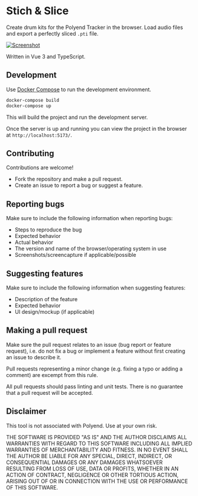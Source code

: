# Stich & Slice

Create drum kits for the Polyend Tracker in the browser.
Load audio files and export a perfectly sliced `.pti` file.

[![Screenshot](https://raw.githubusercontent.com/jaap3/pti-tools/main/public/images/screenshot.png)](https://jaap3.github.io/pti-tools/)

Written in Vue 3 and TypeScript.

## Development

Use [Docker Compose](https://www.docker.com/products/docker-desktop/) to run the development environment.

```bash
docker-compose build
docker-compose up
```

This will build the project and run the development server.

Once the server is up and running you can view the project in
the browser at `http://localhost:5173/`.

## Contributing

Contributions are welcome!

- Fork the repository and make a pull request.
- Create an issue to report a bug or suggest a feature.

## Reporting bugs

Make sure to include the following information when reporting bugs:

- Steps to reproduce the bug
- Expected behavior
- Actual behavior
- The version and name of the browser/operating system in use
- Screenshots/screencapture if applicable/possible

## Suggesting features

Make sure to include the following information when suggesting features:

- Description of the feature
- Expected behavior
- UI design/mockup (if applicable)

## Making a pull request

Make sure the pull request relates to an issue (bug report or feature request),
i.e. do not fix a bug or implement a feature without first creating an issue
to describe it.

Pull requests representing a minor change (e.g. fixing a typo or adding a comment)
are excempt from this rule.

All pull requests should pass linting and unit tests. There is no guarantee that
a pull request will be accepted.

## Disclaimer

This tool is not associated with Polyend. Use at your own risk.

THE SOFTWARE IS PROVIDED "AS IS" AND THE AUTHOR DISCLAIMS ALL WARRANTIES
WITH REGARD TO THIS SOFTWARE INCLUDING ALL IMPLIED WARRANTIES OF
MERCHANTABILITY AND FITNESS. IN NO EVENT SHALL THE AUTHOR BE LIABLE FOR
ANY SPECIAL, DIRECT, INDIRECT, OR CONSEQUENTIAL DAMAGES OR ANY DAMAGES
WHATSOEVER RESULTING FROM LOSS OF USE, DATA OR PROFITS, WHETHER IN AN
ACTION OF CONTRACT, NEGLIGENCE OR OTHER TORTIOUS ACTION, ARISING OUT OF
OR IN CONNECTION WITH THE USE OR PERFORMANCE OF THIS SOFTWARE.
